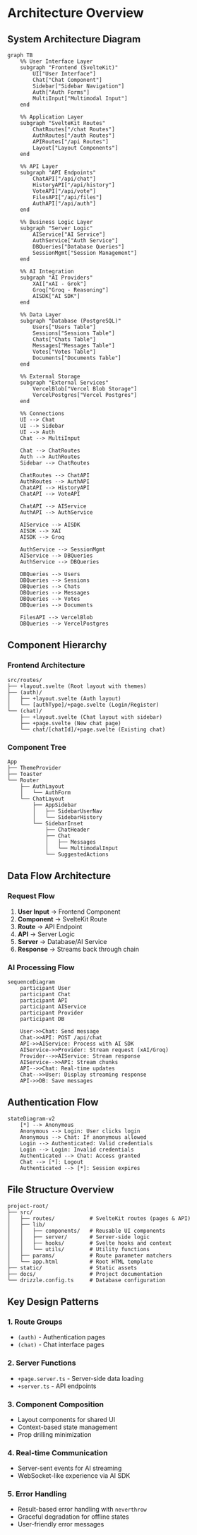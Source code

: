 # Architecture Overview

## System Architecture Diagram

```mermaid
graph TB
    %% User Interface Layer
    subgraph "Frontend (SvelteKit)"
        UI["User Interface"]
        Chat["Chat Component"]
        Sidebar["Sidebar Navigation"]
        Auth["Auth Forms"]
        MultiInput["Multimodal Input"]
    end

    %% Application Layer
    subgraph "SvelteKit Routes"
        ChatRoutes["/chat Routes"]
        AuthRoutes["/auth Routes"]
        APIRoutes["/api Routes"]
        Layout["Layout Components"]
    end

    %% API Layer
    subgraph "API Endpoints"
        ChatAPI["/api/chat"]
        HistoryAPI["/api/history"]
        VoteAPI["/api/vote"]
        FilesAPI["/api/files"]
        AuthAPI["/api/auth"]
    end

    %% Business Logic Layer
    subgraph "Server Logic"
        AIService["AI Service"]
        AuthService["Auth Service"]
        DBQueries["Database Queries"]
        SessionMgmt["Session Management"]
    end

    %% AI Integration
    subgraph "AI Providers"
        XAI["xAI - Grok"]
        Groq["Groq - Reasoning"]
        AISDK["AI SDK"]
    end

    %% Data Layer
    subgraph "Database (PostgreSQL)"
        Users["Users Table"]
        Sessions["Sessions Table"]
        Chats["Chats Table"]
        Messages["Messages Table"]
        Votes["Votes Table"]
        Documents["Documents Table"]
    end

    %% External Storage
    subgraph "External Services"
        VercelBlob["Vercel Blob Storage"]
        VercelPostgres["Vercel Postgres"]
    end

    %% Connections
    UI --> Chat
    UI --> Sidebar
    UI --> Auth
    Chat --> MultiInput
    
    Chat --> ChatRoutes
    Auth --> AuthRoutes
    Sidebar --> ChatRoutes
    
    ChatRoutes --> ChatAPI
    AuthRoutes --> AuthAPI
    ChatAPI --> HistoryAPI
    ChatAPI --> VoteAPI
    
    ChatAPI --> AIService
    AuthAPI --> AuthService
    
    AIService --> AISDK
    AISDK --> XAI
    AISDK --> Groq
    
    AuthService --> SessionMgmt
    AIService --> DBQueries
    AuthService --> DBQueries
    
    DBQueries --> Users
    DBQueries --> Sessions
    DBQueries --> Chats
    DBQueries --> Messages
    DBQueries --> Votes
    DBQueries --> Documents
    
    FilesAPI --> VercelBlob
    DBQueries --> VercelPostgres
```

## Component Hierarchy

### Frontend Architecture
```
src/routes/
├── +layout.svelte (Root layout with themes)
├── (auth)/
│   ├── +layout.svelte (Auth layout)
│   └── [authType]/+page.svelte (Login/Register)
└── (chat)/
    ├── +layout.svelte (Chat layout with sidebar)
    ├── +page.svelte (New chat page)
    └── chat/[chatId]/+page.svelte (Existing chat)
```

### Component Tree
```
App
├── ThemeProvider
├── Toaster
└── Router
    ├── AuthLayout
    │   └── AuthForm
    └── ChatLayout
        ├── AppSidebar
        │   ├── SidebarUserNav
        │   └── SidebarHistory
        └── SidebarInset
            ├── ChatHeader
            ├── Chat
            │   ├── Messages
            │   └── MultimodalInput
            └── SuggestedActions
```

## Data Flow Architecture

### Request Flow
1. **User Input** → Frontend Component
2. **Component** → SvelteKit Route
3. **Route** → API Endpoint
4. **API** → Server Logic
5. **Server** → Database/AI Service
6. **Response** → Streams back through chain

### AI Processing Flow
```mermaid
sequenceDiagram
    participant User
    participant Chat
    participant API
    participant AIService
    participant Provider
    participant DB

    User->>Chat: Send message
    Chat->>API: POST /api/chat
    API->>AIService: Process with AI SDK
    AIService->>Provider: Stream request (xAI/Groq)
    Provider-->>AIService: Stream response
    AIService-->>API: Stream chunks
    API-->>Chat: Real-time updates
    Chat-->>User: Display streaming response
    API->>DB: Save messages
```

## Authentication Flow

```mermaid
stateDiagram-v2
    [*] --> Anonymous
    Anonymous --> Login: User clicks login
    Anonymous --> Chat: If anonymous allowed
    Login --> Authenticated: Valid credentials
    Login --> Login: Invalid credentials
    Authenticated --> Chat: Access granted
    Chat --> [*]: Logout
    Authenticated --> [*]: Session expires
```

## File Structure Overview

```
project-root/
├── src/
│   ├── routes/           # SvelteKit routes (pages & API)
│   ├── lib/
│   │   ├── components/   # Reusable UI components
│   │   ├── server/       # Server-side logic
│   │   ├── hooks/        # Svelte hooks and context
│   │   └── utils/        # Utility functions
│   ├── params/           # Route parameter matchers
│   └── app.html          # Root HTML template
├── static/               # Static assets
├── docs/                 # Project documentation
└── drizzle.config.ts     # Database configuration
```

## Key Design Patterns

### 1. **Route Groups**
- `(auth)` - Authentication pages
- `(chat)` - Chat interface pages

### 2. **Server Functions**
- `+page.server.ts` - Server-side data loading
- `+server.ts` - API endpoints

### 3. **Component Composition**
- Layout components for shared UI
- Context-based state management
- Prop drilling minimization

### 4. **Real-time Communication**
- Server-sent events for AI streaming
- WebSocket-like experience via AI SDK

### 5. **Error Handling**
- Result-based error handling with `neverthrow`
- Graceful degradation for offline states
- User-friendly error messages 